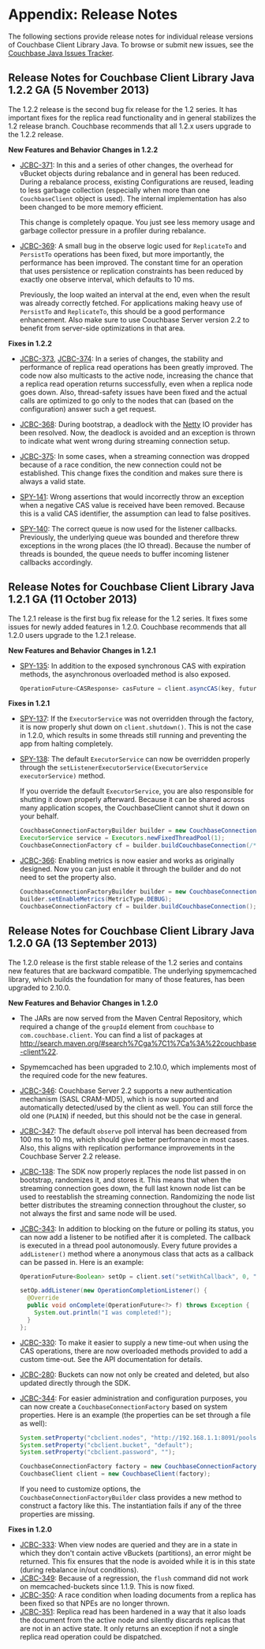 # Appendix: Release Notes

The following sections provide release notes for individual release versions of
Couchbase Client Library Java. To browse or submit new issues, see the [Couchbase 
Java Issues Tracker](http://www.couchbase.com/issues/browse/JCBC).

<a id="couchbase-sdk-java-rn_1-2-2a"></a>

## Release Notes for Couchbase Client Library Java 1.2.2 GA (5 November 2013)

The 1.2.2 release is the second bug fix release for the 1.2 series. It has important
fixes for the replica read functionality and in general stabilizes the 1.2 release branch. Couchbase recommends that all 1.2.x users upgrade to the 1.2.2 release.

**New Features and Behavior Changes in 1.2.2**

 * [JCBC-371](http://www.couchbase.com/issues/browse/JCBC-371): In this and a series of
   other changes, the overhead for vBucket objects during rebalance and in general has
   been reduced. During a rebalance process, existing Configurations are reused, leading
   to less garbage collection (especially when more than one `CouchbaseClient` object
   is used). The internal implementation has also been changed to be more memory efficient.

	This change is completely opaque. You just see less memory usage and garbage collector pressure in a profiler during rebalance.

 * [JCBC-369](http://www.couchbase.com/issues/browse/JCBC-369): A small bug in the observe
   logic used for `ReplicateTo` and `PersistTo` operations has been fixed, but more
   importantly, the performance has been improved. The constant time for an operation that
   uses persistence or replication constraints has been reduced by exactly one observe interval,
   which defaults to 10&nbsp;ms.

	Previously, the loop waited an interval at the end, even when the result was already
   correctly fetched. For applications making heavy use of `PersistTo` and `ReplicateTo`,
   this should be a good performance enhancement. Also make sure to use Couchbase Server
   version 2.2 to benefit from server-side optimizations in that area.
   

**Fixes in 1.2.2**

 * [JCBC-373](http://www.couchbase.com/issues/browse/JCBC-373), 
   [JCBC-374](http://www.couchbase.com/issues/browse/JCBC-374): In a series of changes, the stability and performance of replica read operations has been greatly improved. The code now also multicasts to the active node, increasing the chance that a replica read operation returns successfully, even when a replica node goes down. Also, thread-safety issues have been fixed and the actual calls are optimized to go only to the nodes that can (based on the configuration) answer such a get request.

 * [JCBC-368](http://www.couchbase.com/issues/browse/JCBC-368): During bootstrap, a deadlock with the [Netty](http://netty.io) IO provider has been resolved. Now, the deadlock is avoided and an exception is thrown to indicate what went wrong during streaming connection setup.

 * [JCBC-375](http://www.couchbase.com/issues/browse/JCBC-375): In some cases, when a 
   streaming connection was dropped because of a race condition, the new connection
   could not be established. This change fixes the condition and makes sure there is
   always a valid state.

 * [SPY-141](http://www.couchbase.com/issues/browse/SPY-141): Wrong assertions  that would incorrectly throw an exception when a negative CAS value 
   is received have 
   been removed. Because this is a valid CAS identifier, the assumption can lead to false 
   positives.
 
 * [SPY-140](http://www.couchbase.com/issues/browse/SPY-140): The correct queue is now 
   used for the listener callbacks. Previously, the underlying queue was bounded and
   therefore threw exceptions in the wrong places (the IO thread). Because the number
   of threads is bounded, the queue needs to buffer incoming listener callbacks accordingly.

<a id="couchbase-sdk-java-rn_1-2-1a"></a>

## Release Notes for Couchbase Client Library Java 1.2.1 GA (11 October 2013)

The 1.2.1 release is the first bug fix release for the 1.2 series. It fixes some
issues for newly added features in 1.2.0. Couchbase recommends that all 1.2.0 users upgrade to the 1.2.1 release. 

**New Features and Behavior Changes in 1.2.1**

 * [SPY-135](http://www.couchbase.com/issues/browse/SPY-135): In addition to the 
   exposed synchronous CAS with expiration methods, the asynchronous
   overloaded method is also exposed.

   ```java
   OperationFuture<CASResponse> casFuture = client.asyncCAS(key, future.getCas(), 2, value);
   ```

**Fixes in 1.2.1**

 * [SPY-137](http://www.couchbase.com/issues/browse/SPY-137): If the `ExecutorService` was not
   overridden through the factory, it is now properly shut down on `client.shutdown()`. This is
   not the case in 1.2.0, which results in some threads still running and preventing the app
   from halting completely.
 * [SPY-138](http://www.couchbase.com/issues/browse/SPY-138): The default `ExecutorService`
   can now be overridden properly through the `setListenerExecutorService(ExecutorService executorService)`
   method.

   If you override the default `ExecutorService`, you are also responsible for shutting it down properly 
   afterward. Because it can be shared across many application scopes, the CouchbaseClient cannot shut it down on your behalf.

   ```java
   CouchbaseConnectionFactoryBuilder builder = new CouchbaseConnectionFactoryBuilder();
   ExecutorService service = Executors.newFixedThreadPool(1);
   CouchbaseConnectionFactory cf = builder.buildCouchbaseConnection(/*...*/);
   ```
 * [JCBC-366](http://www.couchbase.com/issues/browse/JCBC-366): Enabling metrics is now easier and works as originally designed. Now you can just enable it through the builder and do not need to set the property also.

   ```java
   CouchbaseConnectionFactoryBuilder builder = new CouchbaseConnectionFactoryBuilder();
   builder.setEnableMetrics(MetricType.DEBUG);
   CouchbaseConnectionFactory cf = builder.buildCouchbaseConnection();
   ```

<a id="couchbase-sdk-java-rn_1-2-0a"></a>

## Release Notes for Couchbase Client Library Java 1.2.0 GA (13 September 2013)

The 1.2.0 release is the first stable release of the 1.2 series and contains new features that are backward compatible. The underlying spymemcached library, which builds the foundation for many of those features, has been upgraded to 2.10.0.


**New Features and Behavior Changes in 1.2.0**

 * The JARs are now served from the Maven Central Repository, which required a change of the `groupId` element from `couchbase` to `com.couchbase.client`. You can find a list of packages
   at <http://search.maven.org/#search%7Cga%7C1%7Ca%3A%22couchbase-client%22>.
 * Spymemcached has been upgraded to 2.10.0, which implements most of the
   required code for the new features.
 * [JCBC-346](http://www.couchbase.com/issues/browse/JCBC-346): Couchbase Server 2.2 supports
   a new authentication mechanism (SASL CRAM-MD5), which is now supported and automatically
   detected/used by the client as well. You can still force the old one (`PLAIN`) if needed, 
   but this should not be the case in general.
 * [JCBC-347](http://www.couchbase.com/issues/browse/JCBC-347): The default `observe` poll interval
   has been decreased from 100 ms to 10 ms, which should give better performance in most cases. Also, this aligns with replication performance improvements in the Couchbase Server 2.2 release. 
 * [JCBC-138](http://www.couchbase.com/issues/browse/JCBC-138): The SDK now properly replaces the
   node list passed in on bootstrap, randomizes it, and stores it. This means that when the streaming
   connection goes down, the full last known node list can be used to reestablish the streaming
   connection. Randomizing the node list better distributes the streaming connection throughout
   the cluster, so not always the first and same node will be used.
 * [JCBC-343](http://www.couchbase.com/issues/browse/JCBC-343): In addition to blocking on the future
   or polling its status, you can now add a listener to be notified after it is completed. The
   callback is executed in a thread pool autonomously. Every future provides a `addListener()`
   method where a anonymous class that acts as a callback can be passed in. Here is an example:

   ```java
   OperationFuture<Boolean> setOp = client.set("setWithCallback", 0, "content");

   setOp.addListener(new OperationCompletionListener() {
     @Override
     public void onComplete(OperationFuture<?> f) throws Exception {
       System.out.println("I was completed!");
     }
   };
   ```
 * [JCBC-330](http://www.couchbase.com/issues/browse/JCBC-330): To make it easier to supply a new
   time-out when using the CAS operations, there are now overloaded methods provided to add a custom
   time-out. See the API documentation for details.
 * [JCBC-280](http://www.couchbase.com/issues/browse/JCBC-280): Buckets can now not only be created and deleted, but also updated directly through the SDK.
 * [JCBC-344](http://www.couchbase.com/issues/browse/JCBC-344): For easier administration and
   configuration purposes, you can now create a `CouchbaseConnectionFactory` based on system properties.
   Here is an example (the properties can be set through a file as well):

   ```java
   System.setProperty("cbclient.nodes", "http://192.168.1.1:8091/pools;192.168.1.2");
   System.setProperty("cbclient.bucket", "default");
   System.setProperty("cbclient.password", "");

   CouchbaseConnectionFactory factory = new CouchbaseConnectionFactory();
   CouchbaseClient client = new CouchbaseClient(factory);
   ```

   If you need to customize options, the `CouchbaseConnectionFactoryBuilder`  class provides a new method to
   construct a factory like this. The instantiation fails if any of the three properties are missing.

**Fixes in 1.2.0**
  	
 * [JCBC-333](http://www.couchbase.com/issues/browse/JCBC-333): When view nodes are queried and they are in a state in which they don't contain active vBuckets
   (partitions), an error might be returned. This fix ensures that the node is avoided while it is in this state (during rebalance in/out conditions).
 * [JCBC-349](http://www.couchbase.com/issues/browse/JCBC-349): Because of a regression, the
   `flush` command did not work on memcached-buckets since 1.1.9. This is now fixed.
 * [JCBC-350](http://www.couchbase.com/issues/browse/JCBC-350): A race condition when loading 
   documents from a replica has been fixed so that NPEs are no longer thrown.
 * [JCBC-351](http://www.couchbase.com/issues/browse/JCBC-351): Replica read has been hardened
   in a way that it also loads the document from the active node and silently discards replicas
   that are not in an active state. It only returns an exception if not a single replica read
   operation could be dispatched.
